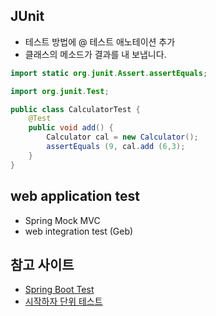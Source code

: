## JUnit
- 테스트 방법에 @ 테스트 애노테이션 추가
- 클래스의 메소드가 결과를 내 보냅니다.

```java
import static org.junit.Assert.assertEquals;

import org.junit.Test;

public class CalculatorTest {
    @Test
    public void add() {
        Calculator cal = new Calculator();
        assertEquals (9, cal.add (6,3);
    }
}
```

## web application test
- Spring Mock MVC
- web integration test (Geb)

## 참고 사이트
- [Spring Boot Test](http://meetup.toast.com/posts/124)
- [시작하자 단위 테스트](https://www.slideshare.net/youngeunchoi12/springcamp2014-35347399)
